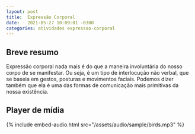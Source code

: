 ```yaml
---
layout: post
title:  Expressão Corporal
date:   2021-05-27 10:09:01 -0300
categories: atividades expressao-corporal
---
```


## Breve resumo
Expressão corporal nada mais é do que a maneira involuntária do nosso corpo de se manifestar. Ou seja, é um tipo de interlocução não verbal, que se baseia em gestos, posturas e movimentos faciais. Podemos dizer também que ela é uma das formas de comunicação mais primitivas da nossa existência.

## Player de mídia
{% include embed-audio.html src="/assets/audio/sample/birds.mp3" %}

